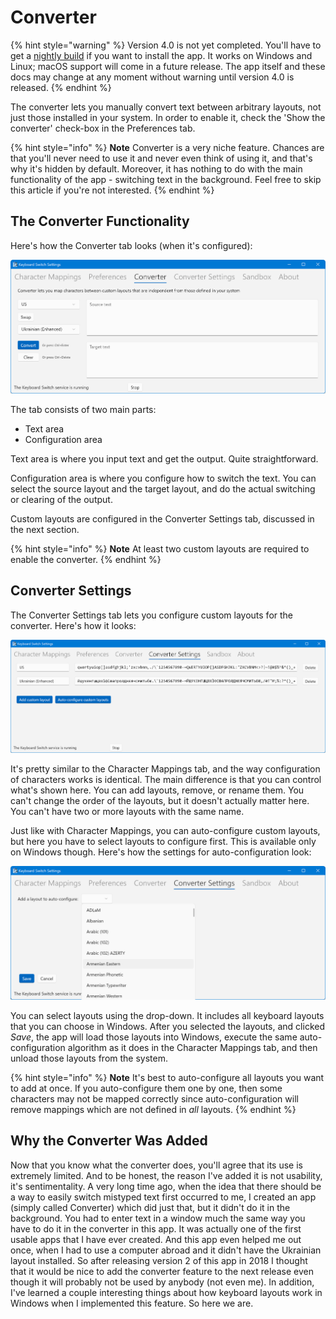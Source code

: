 # Converter

{% hint style="warning" %}
Version 4.0 is not yet completed. You'll have to get a [nightly build](https://github.com/TolikPylypchuk/KeyboardSwitch/actions/workflows/main.yml) if you want to install the app. It works on Windows and Linux; macOS support will come in a future release. The app itself and these docs may change at any moment without warning until version 4.0 is released.
{% endhint %}

The converter lets you manually convert text between arbitrary layouts, not just those installed in your system. In order to enable it, check the 'Show the converter' check-box in the Preferences tab.

{% hint style="info" %}
**Note** Converter is a very niche feature. Chances are that you'll never need to use it and never even think of using it, and that's why it's hidden by default. Moreover, it has nothing to do with the main functionality of the app - switching text in the background. Feel free to skip this article if you're not interested.
{% endhint %}

## The Converter Functionality

Here's how the Converter tab looks (when it's configured):

![](../.gitbook/assets/v4.0-screen-converter.png)

The tab consists of two main parts:

* Text area
* Configuration area

Text area is where you input text and get the output. Quite straightforward.

Configuration area is where you configure how to switch the text. You can select the source layout and the target layout, and do the actual switching or clearing of the output.

Custom layouts are configured in the Converter Settings tab, discussed in the next section.

{% hint style="info" %}
**Note** At least two custom layouts are required to enable the converter.
{% endhint %}

## Converter Settings

The Converter Settings tab lets you configure custom layouts for the converter. Here's how it looks:

![](../.gitbook/assets/v4.0-screen-converter-settings-main.png)

It's pretty similar to the Character Mappings tab, and the way configuration of characters works is identical. The main difference is that you can control what's shown here. You can add layouts, remove, or rename them. You can't change the order of the layouts, but it doesn't actually matter here. You can't have two or more layouts with the same name.

Just like with Character Mappings, you can auto-configure custom layouts, but here you have to select layouts to configure first. This is available only on Windows though. Here's how the settings for auto-configuration look:

![](../.gitbook/assets/v4.0-screen-converter-settings-config.png)

You can select layouts using the drop-down. It includes all keyboard layouts that you can choose in Windows. After you selected the layouts, and clicked _Save_, the app will load those layouts into Windows, execute the same auto-configuration algorithm as it does in the Character Mappings tab, and then unload those layouts from the system.

{% hint style="info" %}
**Note** It's best to auto-configure all layouts you want to add at once. If you auto-configure them one by one, then some characters may not be mapped correctly since auto-configuration will remove mappings which are not defined in _all_ layouts.
{% endhint %}

## Why the Converter Was Added

Now that you know what the converter does, you'll agree that its use is extremely limited. And to be honest, the reason I've added it is not usability, it's sentimentality. A very long time ago, when the idea that there should be a way to easily switch mistyped text first occurred to me, I created an app (simply called Converter) which did just that, but it didn't do it in the background. You had to enter text in a window much the same way you have to do it in the converter in this app. It was actually one of the first usable apps that I have ever created. And this app even helped me out once, when I had to use a computer abroad and it didn't have the Ukrainian layout installed. So after releasing version 2 of this app in 2018 I thought that it would be nice to add the converter feature to the next release even though it will probably not be used by anybody (not even me). In addition, I've learned a couple interesting things about how keyboard layouts work in Windows when I implemented this feature. So here we are.
